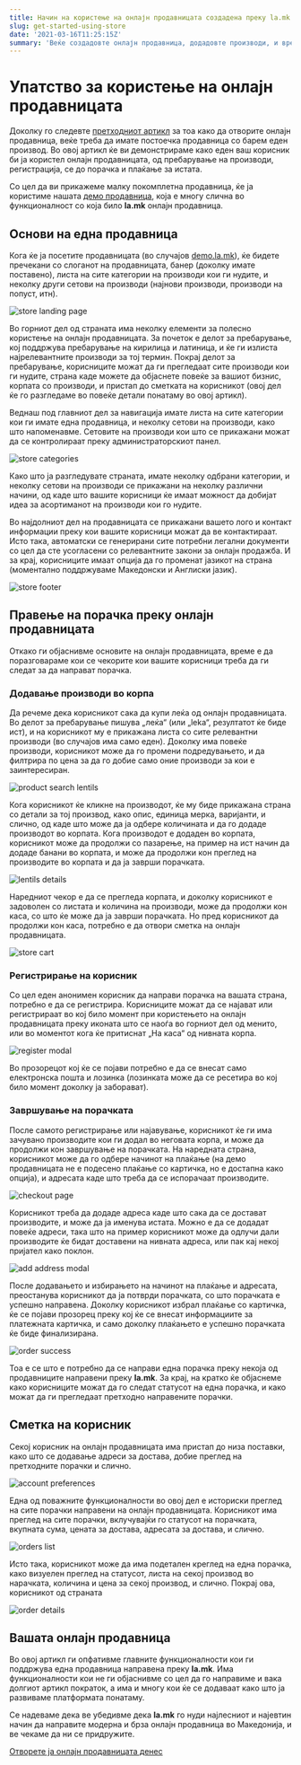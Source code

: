 ```yaml
---
title: Начин на користење на онлајн продавницата создадена преку la.mk
slug: get-started-using-store
date: '2021-03-16T11:25:15Z'
summary: 'Веќе создадовте онлајн продавница, додадовте производи, и време е да почнете да продавате. Во овој артикл ви објаснуваме како вашите корисници би ја користеле и би купувале на онлајн продавницата. Исто така ќе ви демонстрираме некои од функционалностите што ги добивате со la.mk'
---
```


# Упатство за користење на онлајн продавницата

Доколку го следевте [претходниот артикл](https://la.mk/blog/get-started-create-store) за тоа како да отворите онлајн продавница, веќе треба да имате постоечка продавница со барем еден производ. Во овој артикл ќе ви демонстрираме како еден ваш корисник би ја користел онлајн продавницата, од пребарување на производи, регистрација, се до порачка и плаќање за истата.

Со цел да ви прикажеме малку покомплетна продавница, ќе ја користиме нашата [демо продавница](https://demo.la.mk/), која е многу слична во функционалност со која било **la.mk** онлајн продавница.

## Основи на една продавница

Кога ќе ја посетите продавницата (во случајов [demo.la.mk](https://demo.la.mk)), ќе бидете пречекани со слоганот на продавницата, банер (доколку имате поставено), листа на сите категории на производи кои ги нудите, и неколку други сетови на производи (најнови производи, производи на попуст, итн).

![store landing page](/blog/get-started-using-store/store-landing.png)

Во горниот дел од страната има неколку елементи за полесно користење на онлајн продавницата. За почеток е делот за пребарување, кој поддржува пребарување на кирилица и латиница, и ќе ги излиста најрелевантните производи за тој термин. Покрај делот за пребарување, корисниците можат да ги прегледаат сите производи кои ги нудите, страна каде можете да објаснете повеќе за вашиот бизнис, корпата со производи, и пристап до сметката на корисникот (овој дел ќе го разгледаме во повеќе детали понатаму во овој артикл).

Веднаш под главниот дел за навигација имате листа на сите категории кои ги имате една продавница, и неколку сетови на производи, како што напоменавме. Сетовите на производи кои што се прикажани можат да се контролираат преку администраторскиот панел.

![store categories](/blog/get-started-using-store/store-categories.png)

Како што ја разгледувате страната, имате неколку одбрани категории, и неколку сетови на производи се прикажани на неколку различни начини, од каде што вашите корисници ќе имаат можност да добијат идеа за асортиманот на производи кои го нудите.

Во најдолниот дел на продавницата се прикажани вашето лого и контакт информации преку кои вашите корисници можат да ве контактираат. Исто така, автоматски се генерирани сите потребни легални документи со цел да сте усогласени со релевантните закони за онлајн продажба. И за крај, корисниците имаат опција да го променат јазикот на страна (моментално поддржуваме Македонски и Англиски јазик).

![store footer](/blog/get-started-using-store/store-footer.png)

## Правење на порачка преку онлајн продавницата

Откако ги објаснивме основите на онлајн продавницата, време е да поразговараме кои се чекорите кои вашите корисници треба да ги следат за да направат порачка.

### Додавање производи во корпа

Да речеме дека корисникот сака да купи леќа од онлајн продавницата. Во делот за пребарување пишува „леќа“ (или „leka“, резултатот ќе биде ист), и на корисникот му е прикажана листа со сите релевантни производи (во случајов има само еден). Доколку има повеќе производи, корисникот може да го промени подредувањето, и да филтрира по цена за да го добие само оние производи за кои е заинтересиран.

![product search lentils](/blog/get-started-using-store/search-lentils.png)

Кога корисникот ќе кликне на производот, ќе му биде прикажана страна со детали за тој производ, како опис, единица мерка, варијанти, и слично, од каде што може да ја одбере количината и да го додаде производот во корпата. Кога производот е додаден во корпата, корисникот може да продолжи со пазарење, на пример на ист начин да додаде банани во корпата, и може да продолжи кон преглед на производите во корпата и да ја заврши порачката.

![lentils details](/blog/get-started-using-store/lentils-details.png)

Наредниот чекор е да се прегледа корпата, и доколку корисникот е задоволен со листата и количина на производи, може да продолжи кон каса, со што ќе може да ја заврши порачката. Но пред корисникот да продолжи кон каса, потребно е да отвори сметка на онлајн продавницата.

![store cart](/blog/get-started-using-store/store-cart.png)

### Регистрирање на корисник

Со цел еден анонимен корисник да направи порачка на вашата страна, потребно е да се регистрира. Корисниците можат да се најават или регистрираат во кој било момент при користењето на онлајн продавницата преку иконата што се наоѓа во горниот дел од менито, или во моментот кога ќе притиснат „На каса“ од нивната корпа.

![register modal](/blog/get-started-using-store/register-modal.png)

Во прозорецот кој ќе се појави потребно е да се внесат само електронска пошта и лозинка (лозинката може да се ресетира во кој било момент доколку ја заборават).

### Завршување на порачката

После самото регистрирање или најавување, корисникот ќе ги има зачувано производите кои ги додал во неговата корпа, и може да продолжи кон завршување на порачката. На наредната страна, корисникот може да го одбере начинот на плаќање (на демо продавницата не е подесено плаќање со картичка, но е достапна како опција), и адресата каде што треба да се испорачаат производите.

![checkout page](/blog/get-started-using-store/checkout-no-address.png)

Корисникот треба да додаде адреса каде што сака да се достават производите, и може да ја именува истата. Можно е да се додадат повеќе адреси, така што на пример корисникот може да одлучи дали производите ќе бидат доставени на нивната адреса, или пак кај некој пријател како поклон.

![add address modal](/blog/get-started-using-store/add-address-modal.png)

После додавањето и избирањето на начинот на плаќање и адресата, преостанува корисникот да ја потврди порачката, со што порачката е успешно направена. Доколку корисникот избрал плаќање со картичка, ќе се појави прозорец преку кој ќе се внесат информациите за платежната картичка, и само доколку плаќањето е успешно порачката ќе биде финализирана. 

![order success](/blog/get-started-using-store/order-success.png)

Тоа е се што е потребно да се направи една порачка преку некоја од продавниците направени преку **la.mk**. За крај, на кратко ќе објаснеме како корисниците можат да го следат статусот на една порачка, и како можат да ги прегледаат претходно направените порачки.

## Сметка на корисник

Секој корисник на онлајн продавницата има пристап до низа поставки, како што се додавање адреси за достава, добие преглед на претходните порачки и слично.

![account preferences](/blog/get-started-using-store/account-preferences.png)

Една од поважните функционалности во овој дел е историски преглед на сите порачки направени на онлајн продавницата. Корисникот има преглед на сите порачки, вклучувајќи го статусот на порачката, вкупната сума, цената за достава, адресата за достава, и слично.

![orders list](/blog/get-started-using-store/orders-list.png)

Исто така, корисникот може да има подетален креглед на една порачка, како визуелен преглед на статусот, листа на секој производ во нарачката, количина и цена за секој производ, и слично. Покрај ова, корисникот од страната

![order details](/blog/get-started-using-store/order-details.png)

## Вашата онлајн продавница

Во овој артикл ги опфативме главните функционалности кои ги поддржува една продавница направена преку **la.mk**. Има функционалности кои не ги објаснивме со цел да го направиме и вака долгиот артикл пократок, а има и многу кои ќе се додаваат како што ја развиваме платформата понатаму.

Се надеваме дека ве убедивме дека **la.mk** го нуди најлесниот и најевтин начин да направите модерна и брза онлајн продавница во Македонија, и ве чекаме да ни се придружите. 

[Отворете ја онлајн продавницата денес](https://admin.la.mk)